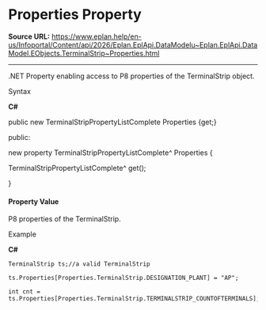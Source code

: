 # Properties Property

**Source URL:** https://www.eplan.help/en-us/Infoportal/Content/api/2026/Eplan.EplApi.DataModelu~Eplan.EplApi.DataModel.EObjects.TerminalStrip~Properties.html

---

.NET Property enabling access to P8 properties of the TerminalStrip object.

Syntax

**C#**



public new TerminalStripPropertyListComplete Properties {get;}

public:

new property TerminalStripPropertyListComplete^ Properties {

   TerminalStripPropertyListComplete^ get();

}


#### Property Value

P8 properties of the TerminalStrip.

Example

**C#**

```
TerminalStrip ts;//a valid TerminalStrip

ts.Properties[Properties.TerminalStrip.DESIGNATION_PLANT] = "AP";

int cnt = ts.Properties[Properties.TerminalStrip.TERMINALSTRIP_COUNTOFTERMINALS];
```
